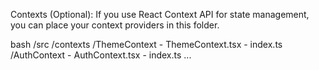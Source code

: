 Contexts (Optional): If you use React Context API for state management, you can place your context providers in this folder.

bash
/src
  /contexts
    /ThemeContext
      - ThemeContext.tsx
      - index.ts
    /AuthContext
      - AuthContext.tsx
      - index.ts
    ...